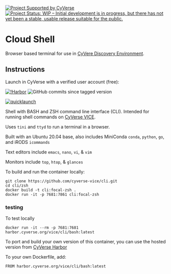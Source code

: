 [![Project Supported by CyVerse](https://de.cyverse.org/Powered-By-CyVerse-blue.svg)](https://learning.cyverse.org/projects/vice/en/latest/) [![Project Status: WIP – Initial development is in progress, but there has not yet been a stable, usable release suitable for the public.](https://www.repostatus.org/badges/latest/wip.svg)](https://www.repostatus.org/#wip) 

# Cloud Shell

Browser based terminal for use in [CyVere Discovery Environment](https://learning.cyverse.org/vice/about/). 

## Instructions

Launch in CyVerse with a verified user account (free):

[![!Harbor](https://github.com/cyverse-vice/cli/actions/workflows/harbor.yml/badge.svg)](https://github.com/cyverse-vice/cli/actions) ![GitHub commits since tagged version](https://img.shields.io/github/commits-since/cyverse-vice/cli/latest/main?style=flat-square) 

[![quicklaunch](https://img.shields.io/badge/Ubuntu%2020.04-bash-red?style=plastic&logo=ubuntu)](https://de.cyverse.org/apps/de/5f2f1824-57b3-11ec-8180-008cfa5ae621/launch)

Shell with BASH and ZSH command line interface (CLI). Intended for running shell commands on [CyVerse VICE](https://learning.cyverse.org/projects/vice/en/latest/).

Uses `tini` and `ttyd` to run a terminal in a browser.

Built with an Ubuntu 20.04 base, also includes MiniConda `conda`, `python`, `go`, and iRODS `icommands`

Text editors include `emacs`, `nano`, `vi`, & `vim`

Monitors include `top`, `htop`, & `glances`

To build and run the container locally:

```
git clone https://github.com/cyverse-vice/cli.git
cd cli/zsh
docker build -t cli:focal-zsh .
docker run -it -p 7681:7861 cli:focal-zsh
```
### testing

To test locally

```
docker run -it --rm -p 7681:7681 harbor.cyverse.org/vice/cli/bash:latest
```
To port and build your own version of this container, you can use the hosted version from [CyVerse Harbor](https://harbor.cyverse.org/harbor/projects/17/repositories/cli)

To your own Dockerfile, add:

```
FROM harbor.cyverse.org/vice/cli/bash:latest
```
